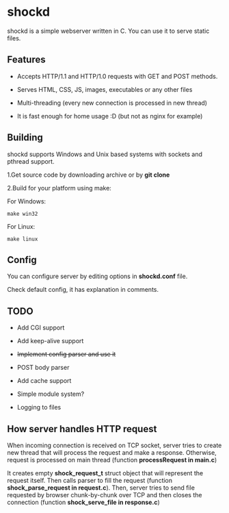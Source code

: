 # shockd

shockd is a simple webserver written in C. You can use it to serve static files.

Features
--------

* Accepts HTTP/1.1 and HTTP/1.0 requests with GET and POST methods.

* Serves HTML, CSS, JS, images, executables or any other files

* Multi-threading (every new connection is processed in new thread)

* It is fast enough for home usage :D (but not as nginx for example)

Building
--------
shockd supports Windows and Unix based systems with sockets and pthread support.

1.Get source code by downloading archive or by **git clone**

2.Build for your platform using make:

For Windows:
```
make win32
```

For Linux: 
```
make linux
```

Config
-----

You can configure server by editing options in **shockd.conf** file.

Check default config, it has explanation in comments.

TODO
----

* Add CGI support

* Add keep-alive support

* ~~Implement config parser and use it~~

* POST body parser

* Add cache support

* Simple module system?

* Logging to files

How server handles HTTP request
-------------------------------

When incoming connection is received on TCP socket, server tries to create new thread that will process the request and make a response. Otherwise, request is processed on main thread (function **processRequest in main.c**)

It creates empty **shock_request_t** struct object that will represent the request itself. Then calls parser to fill the request (function **shock_parse_request in request.c**). Then, server tries to send file requested by browser chunk-by-chunk over TCP and then closes the connection
(function **shock_serve_file in response.c**)